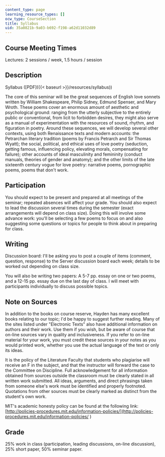 ```yaml
---
content_type: page
learning_resource_types: []
ocw_type: CourseSection
title: Syllabus
uid: 35a0821b-9a03-b692-f198-a62d11032d89
---
```


Course Meeting Times
--------------------

Lectures: 2 sessions / week, 1.5 hours / session

Description
-----------

Syllabus ([PDF]({{< baseurl >}}/resources/syllabus))

The core of this seminar will be the great sequences of English love sonnets written by William Shakespeare, Philip Sidney, Edmund Spenser, and Mary Wroth. These poems cover an enormous amount of aesthetic and psychological ground: ranging from the utterly subjective to the entirely public or conventional, from licit to forbidden desires, they might also serve as a manual of experimentation with the resources of sound, rhythm, and figuration in poetry. Around these sequences, we will develop several other contexts, using both Renaissance texts and modern accounts: the Petrarchan literary tradition (poems by Francis Petrarch and Sir Thomas Wyatt); the social, political, and ethical uses of love poetry (seduction, getting famous, influencing policy, elevating morals, compensating for failure); other accounts of ideal masculinity and femininity (conduct manuals, theories of gender and anatomy); and the other limits of the late sixteenth century vogue for love poetry: narrative poems, pornographic poems, poems that don't work.

Participation
-------------

You should expect to be present and prepared at all meetings of the seminar; repeated absences will affect your grade. You should also expect to lead the discussion several times during the semester (exact arrangements will depend on class size). Doing this will involve some advance work: you'll be selecting a few poems to focus on and also suggesting some questions or topics for people to think about in preparing for class.

Writing
-------

Discussion board: I'll be asking you to post a couple of items (comment, question, response) to the Server discussion board each week; details to be worked out depending on class size.

You will also be writing two papers: A 5-7 pp. essay on one or two poems, and a 12-15 pp. essay due on the last day of class. I will meet with participants individually to discuss possible topics.

Note on Sources
---------------

In addition to the books on course reserve, Hayden has many excellent books relating to our topic; I'd be happy to suggest further reading. Many of the sites listed under "Electronic Texts" also have additional information on authors and their work. Use them if you wish, but be aware of course that on-line sources vary in quality and inclusiveness. If you refer to on-line material for your work, you must credit these sources in your notes as you would printed work, whether you use the actual language of the text or only its ideas.

It is the policy of the Literature Faculty that students who plagiarise will receive an F in the subject, and that the instructor will forward the case to the Committee on Discipline. Full acknowledgement for all information obtained from sources outside the classroom must be clearly stated in all written work submitted. All ideas, arguments, and direct phrasings taken from someone else's work must be identified and properly footnoted. Quotations from other sources must be clearly marked as distinct from the student's own work.

MIT's academic honesty policy can be found at the following link: [http://policies-procedures.mit.edu/information-policies/](http://policies-procedures.mit.edu/information-policies/
)

Grade
-----

25% work in class (participation, leading discussions, on-line discussion), 25% short paper, 50% seminar paper.